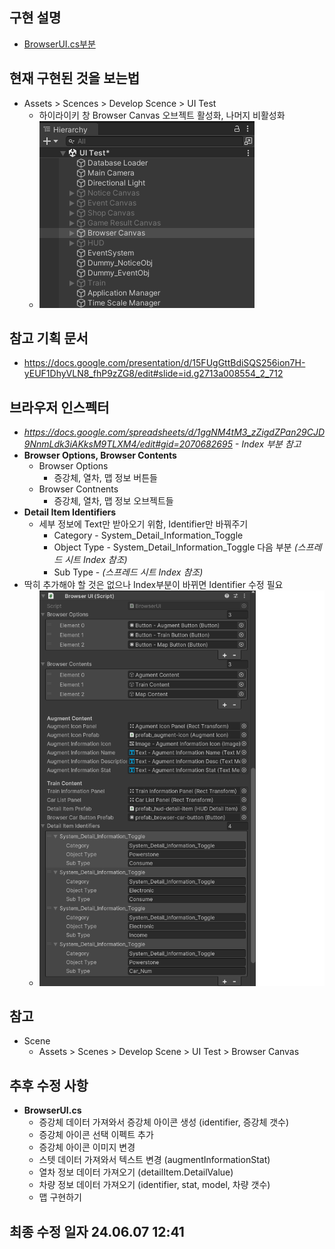 ## 구현 설명
* [BrowserUI.cs부분](./implement/BrowserUI.md)
## 현재 구현된 것을 보는법
* Assets > Scences > Develop Scence > UI Test
	+ 하이라이키 창 Browser Canvas 오브젝트 활성화, 나머지 비활성화
	 + ![이미지 참조](./image/BrowserCanvasImage.png)
## 참고 기획 문서
* https://docs.google.com/presentation/d/15FUgGttBdiSQS256ion7H-yEUF1DhyVLN8_fhP9zZG8/edit#slide=id.g2713a008554_2_712
## 브라우저 인스펙터
* *https://docs.google.com/spreadsheets/d/1ggNM4tM3_zZigdZPan29CJD9NnmLdk3iAKksM9TLXM4/edit#gid=2070682695 - Index 부분 참고*
* **Browser Options, Browser Contents**
	+ Browser Options
		+ 증강체, 열차, 맵 정보 버튼들
	+ Browser Contnents
		+ 증강체, 열차, 맵 정보 오브젝트들
* **Detail Item Identifiers**
	+ 세부 정보에 Text만 받아오기 위함, Identifier만 바꿔주기
		+ Category - System_Detail_Information_Toggle
		+ Object Type - System_Detail_Information_Toggle 다음 부분 *(스프레드 시트 Index 참조)*
		+ Sub Type - *(스프레드 시트 Index 참조)*
* 딱히 추가해야 할 것은 없으나 Index부분이 바뀌면 Identifier 수정 필요
	+ ![이미지 참조](./image/BrowserFieldImage.png)
## 참고
* Scene
	+ Assets > Scenes > Develop Scene > UI Test > Browser Canvas
## 추후 수정 사항
* **BrowserUI.cs**
	+ 증강체 데이터 가져와서 증강체 아이콘 생성 (identifier, 증강체 갯수)
	+ 증강체 아이콘 선택 이펙트 추가
	+ 증강체 아이콘 이미지 변경
	+ 스텟 데이터 가져와서 텍스트 변경 (augmentInformationStat)
	+ 열차 정보 데이터 가져오기 (detailItem.DetailValue)
	+ 차량 정보 데이터 가져오기 (identifier, stat, model, 차량 갯수)
	+ 맵 구현하기
## 최종 수정 일자 24.06.07 12:41